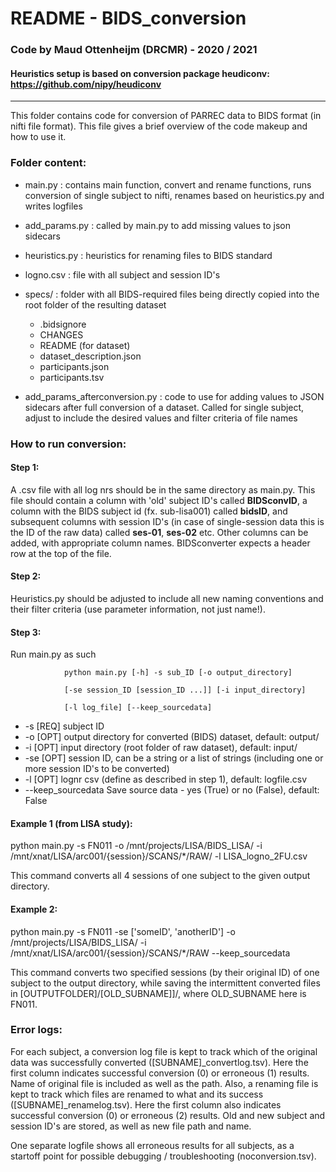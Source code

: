 # README - BIDS_conversion

### Code by Maud Ottenheijm (DRCMR) - 2020 / 2021
#### Heuristics setup is based on conversion package heudiconv: https://github.com/nipy/heudiconv

------------------------

This folder contains code for conversion of PARREC data to BIDS format (in nifti file format).
This file gives a brief overview of the code makeup and how to use it.


### Folder content:

- main.py			: contains main function, convert and rename functions, runs conversion of single subject to nifti, renames based on heuristics.py and writes logfiles
- add_params.py		: called by main.py to add missing values to json sidecars
- heuristics.py		: heuristics for renaming files to BIDS standard
- logno.csv			: file with all subject and session ID's

- specs/			: folder with all BIDS-required files being directly copied into the root folder of the resulting dataset
	- .bidsignore
	- CHANGES
	- README (for dataset)
	- dataset_description.json
	- participants.json
	- participants.tsv

- add_params_afterconversion.py	: code to use for adding values to JSON sidecars after full conversion of a dataset. Called for single subject, adjust to include the desired values and filter criteria of file names



### How to run conversion:


#### Step 1: 
A .csv file with all log nrs should be in the same directory as main.py. This file should contain a column with 'old' subject ID's called **BIDSconvID**, a column with the BIDS subject id (fx. sub-lisa001) called **bidsID**, and subsequent columns with session ID's (in case of single-session data this is the ID of the raw data) called **ses-01**, **ses-02** etc. Other columns can be added, with appropriate column names. BIDSconverter expects a header row at the top of the file.


#### Step 2: 
Heuristics.py should be adjusted to include all new naming conventions and their filter criteria (use parameter information, not just name!).


#### Step 3: 
Run main.py as such

				python main.py [-h] -s sub_ID [-o output_directory]

				[-se session_ID [session_ID ...]] [-i input_directory]

				[-l log_file] [--keep_sourcedata]

- -s	[REQ]	subject ID
- -o	[OPT]	output directory for converted (BIDS) dataset, default: output/
- -i	[OPT]	input directory (root folder of raw dataset), default: input/
- -se	[OPT]	session ID, can be a string or a list of strings (including one or more session ID's to be converted)
- -l	[OPT]	lognr csv (define as described in step 1), default: logfile.csv
- --keep_sourcedata     Save source data - yes (True) or no (False), default: False


#### Example 1 (from LISA study):
python main.py -s FN011 -o /mnt/projects/LISA/BIDS_LISA/ -i /mnt/xnat/LISA/arc001/{session}/SCANS/*/RAW/ -l LISA_logno_2FU.csv

This command converts all 4 sessions of one subject to the given output directory.

#### Example 2:
python main.py -s FN011 -se ['someID', 'anotherID'] -o /mnt/projects/LISA/BIDS_LISA/ -i /mnt/xnat/LISA/arc001/{session}/SCANS/*/RAW --keep_sourcedata

This command converts two specified sessions (by their original ID) of one subject to the output directory, while saving the intermittent converted files in [OUTPUTFOLDER]/[OLD_SUBNAME]]/, where OLD_SUBNAME here is FN011.



### Error logs:

For each subject, a conversion log file is kept to track which of the original data was successfully converted ([SUBNAME]_convertlog.tsv). Here the first column indicates successful conversion (0) or erroneous (1) results. Name of original file is included as well as the path.
Also, a renaming file is kept to track which files are renamed to what and its success ([SUBNAME]_renamelog.tsv). Here the first column also indicates successful conversion (0) or erroneous (2) results. Old and new subject and session ID's are stored, as well as new file path and name.

One separate logfile shows all erroneous results for all subjects, as a startoff point for possible debugging / troubleshooting (noconversion.tsv).

